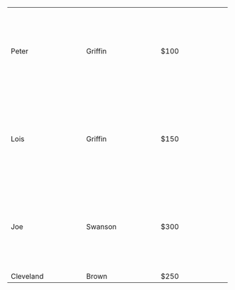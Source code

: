 <html>
<table>
<tr>
    <td width="200" height="200">Peter</td>
    <td width="200" height="200">Griffin</td>
    <td width="200" height="200">$100</td>
  </tr>
  <tr>
    <td width="200" height="200">Lois</td>
    <td width="200" height="200">Griffin</td>
    <td width="200" height="200">$150</td>
  </tr>
  <tr>
    <td width="200" height="200">Joe</td>
    <td width="200" height="200">Swanson</td>
    <td width="200" height="200">$300</td>
  </tr>
  <tr>
    <td>Cleveland</td>
    <td>Brown</td>
    <td>$250</td>
  </tr>
</table>

</body>
</html>

